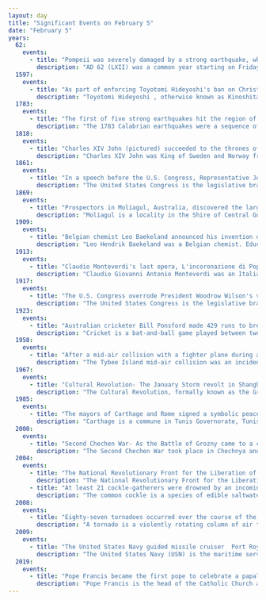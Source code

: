 ```yaml
---
layout: day
title: "Significant Events on February 5"
date: "February 5"
years:
  62:
    events:
      - title: "Pompeii was severely damaged by a strong earthquake, which may have been a precursor to the eruption of Mount Vesuvius that destroyed the town 17 years later."
        description: "AD 62 (LXII) was a common year starting on Friday of the Julian calendar. At the time, it was known as the Year of the Consulship of Marius and Afinius. The denomination AD 62 for this year has been used since the early medieval period, when the Anno Domini calendar era became the prevalent method in Europe for naming years."
  1597:
    events:
      - title: "As part of enforcing Toyotomi Hideyoshi's ban on Christianity in Japan, twenty-six Catholics, a mix of European missionaries and Japanese converts, were executed (depicted) near Nagasaki by crucifixion and impalement."
        description: "Toyotomi Hideyoshi , otherwise known as Kinoshita Tōkichirō  and Hashiba Hideyoshi , was a Japanese samurai and daimyō of the late Sengoku and Azuchi-Momoyama periods and regarded as the second 'Great Unifier' of Japan. Although he came from a peasant background, his immense power earned him the rank and title of Kampaku  and Daijō-daijin , the highest official position and title in the nobility class. He was the first person in history to become a Kampaku who was not born a noble. He then passed the position and title of Kampaku to his nephew, Toyotomi Hidetsugu. He remained in power as Taikō (太閤), the title of retired Kampaku, until his death. It is believed, but not certain, that the reason he refused or could not obtain the title of shogun (征夷大将軍), the leader of the warrior class, was because he was of peasant origin."
  1783:
    events:
      - title: "The first of five strong earthquakes hit the region of Calabria on the Italian Peninsula, killing more than 32,000 people over a period of nearly two months."
        description: "The 1783 Calabrian earthquakes were a sequence of five strong earthquakes that hit the region of Calabria in southern Italy, the first two of which produced significant tsunamis. The epicenters form a clear alignment extending nearly 100 km from the Straits of Messina to about 18 km SSW of Catanzaro. The epicenter of the first earthquake occurred in the plain of Palmi. The earthquakes occurred over a period of nearly two months, all with estimated magnitudes of 5.9 or greater. Estimates of the total number of deaths lie in the range 32,000 to 50,000."
  1818:
    events:
      - title: "Charles XIV John (pictured) succeeded to the thrones of Sweden and Norway as the first monarch of the House of Bernadotte."
        description: "Charles XIV John was King of Sweden and Norway from 1818 until his death in 1844 and the first monarch of the Bernadotte dynasty. In Norway, he is known as Charles III John and before he became royalty in Sweden, his name was Jean-Baptiste Jules Bernadotte. During the Napoleonic Wars, he participated in several battles as a Marshal of France."
  1861:
    events:
      - title: "In a speech before the U.S. Congress, Representative John Edward Bouligny refused to join his fellow Louisiana congressmen in heeding the state's secession convention and resigning."
        description: "The United States Congress is the legislative branch of the federal government of the United States. It is bicameral, composed of a lower body, the United States House of Representatives, and an upper body, the United States Senate. It meets in the United States Capitol in Washington, D.C. Members are chosen through direct election, though vacancies in the Senate may be filled by a governor's appointment. Congress has a total of 535 voting members, a figure which includes 100 senators and 435 representatives; the House of Representatives has 6 additional non-voting members. The vice president of the United States, as President of the Senate, has a vote in the Senate only when there is a tie."
  1869:
    events:
      - title: "Prospectors in Moliagul, Australia, discovered the largest alluvial gold nugget ever found, known as the Welcome Stranger."
        description: "Moliagul is a locality in the Shire of Central Goldfields and Shire of Loddon, Victoria, Australia, located 202 kilometres (126 mi) northwest of Melbourne and 60 kilometres (37 mi) west of Bendigo. The area is notable for the discovery of a number of gold nuggets. These finds include the world's largest, the Welcome Stranger, which was discovered in 1869 by John Deason and Richard Oates. At the 2021 census, Moliagul had a population of 80."
  1909:
    events:
      - title: "Belgian chemist Leo Baekeland announced his invention of Bakelite (production device pictured), the world's first synthetic plastic."
        description: "Leo Hendrik Baekeland was a Belgian chemist. Educated in Belgium and Germany, he spent most of his career in the United States. He is best known for the inventions of Velox photographic paper in 1893, and Bakelite in 1907. He has been called 'The Father of the Plastics Industry' for his invention of Bakelite, an inexpensive, non-flammable and versatile plastic, which marked the beginning of the modern plastics industry."
  1913:
    events:
      - title: "Claudio Monteverdi's last opera, L'incoronazione di Poppea, was performed theatrically for the first time in more than 250 years."
        description: "Claudio Giovanni Antonio Monteverdi was an Italian composer, choirmaster and string player. A composer of both secular and sacred music, and a pioneer in the development of opera, he is considered a crucial transitional figure between the Renaissance and Baroque periods of music history."
  1917:
    events:
      - title: "The U.S. Congress overrode President Woodrow Wilson's veto to pass the Immigration Act of 1917, establishing new restrictions on immigrants, including the wholesale ban of people from much of Asia."
        description: "The United States Congress is the legislative branch of the federal government of the United States. It is bicameral, composed of a lower body, the United States House of Representatives, and an upper body, the United States Senate. It meets in the United States Capitol in Washington, D.C. Members are chosen through direct election, though vacancies in the Senate may be filled by a governor's appointment. Congress has a total of 535 voting members, a figure which includes 100 senators and 435 representatives; the House of Representatives has 6 additional non-voting members. The vice president of the United States, as President of the Senate, has a vote in the Senate only when there is a tie."
  1923:
    events:
      - title: "Australian cricketer Bill Ponsford made 429 runs to break the world record for the highest first-class score."
        description: "Cricket is a bat-and-ball game played between two teams of eleven players on a field, at the centre of which is a 22-yard pitch with a wicket at each end, each comprising two bails balanced on three stumps. Two players from the batting team, the striker and nonstriker, stand in front of either wicket holding bats, while one player from the fielding team, the bowler, bowls the ball toward the striker's wicket from the opposite end of the pitch. The striker's goal is to hit the bowled ball with the bat and then switch places with the nonstriker, with the batting team scoring one run for each of these exchanges. Runs are also scored when the ball reaches the boundary of the field or when the ball is bowled illegally."
  1958:
    events:
      - title: "After a mid-air collision with a fighter plane during a practice exercise off Tybee Island, Georgia, a U.S. Air Force bomber jettisoned a Mark 15 nuclear bomb, which was presumed lost."
        description: "The Tybee Island mid-air collision was an incident on February 5, 1958, in which the United States Air Force lost a 7,600-pound (3,400 kg) Mark 15 nuclear bomb in the waters off Tybee Island near Savannah, Georgia, United States. During a night practice exercise, an F-86 fighter plane collided with the B-47 bomber carrying the large weapon."
  1967:
    events:
      - title: "Cultural Revolution- The January Storm revolt in Shanghai reached its apogee as Maoist rebels proclaimed the establishment of the Shanghai People's Commune, a move the previously supportive Mao Zedong criticized."
        description: "The Cultural Revolution, formally known as the Great Proletarian Cultural Revolution, was a sociopolitical movement in the People's Republic of China (PRC). It was launched by Mao Zedong in 1966 and lasted until 1976. Its stated goal was to preserve Chinese socialism by purging remnants of capitalist and traditional elements from Chinese society."
  1985:
    events:
      - title: "The mayors of Carthage and Rome signed a symbolic peace treaty to officially end the Third Punic War, 2,134 years after it began."
        description: "Carthage is a commune in Tunis Governorate, Tunisia. It is named for, and includes in its area, the archaeological site of Carthage."
  2000:
    events:
      - title: "Second Chechen War- As the Battle of Grozny came to a close, Russian forces summarily executed at least 60 civilians in Grozny's Novye Aldi suburb."
        description: "The Second Chechen War took place in Chechnya and the border regions of the North Caucasus between the Russian Federation and the breakaway Chechen Republic of Ichkeria, from August 1999 to April 2009."
  2004:
    events:
      - title: "The National Revolutionary Front for the Liberation of Haiti captured the city of Gonaïves, starting a coup d'état against President Jean-Bertrand Aristide's government."
        description: "The National Revolutionary Front for the Liberation and Reconstruction of Haiti was a rebel group in Haiti that controlled most of the country following the 2004 Haitian coup d'état. It was briefly known as the 'Revolutionary Artibonite Resistance Front', after the country's central Artibonite region, before being renamed on February 19, 2004, to emphasize its national scope."
      - title: "At least 21 cockle-gatherers were drowned by an incoming tide in Morecambe Bay, England, prompting the establishment of the British government's Gangmasters Licensing Authority."
        description: "The common cockle is a species of edible saltwater clam, a marine bivalve mollusc in the family Cardiidae, the cockles. It is found in waters off Europe, from Iceland in the north, south into waters off western Africa as far south as Senegal. The ribbed oval shells can reach 6 centimetres (2.4 in) across and are white, yellowish or brown in colour. The common cockle is harvested commercially and eaten in much of its range."
  2008:
    events:
      - title: "Eighty-seven tornadoes occurred over the course of the Super Tuesday tornado outbreak across multiple U.S. states, causing 56 deaths and over $1 billion in damage."
        description: "A tornado is a violently rotating column of air that is in contact with both the surface of the Earth and a cumulonimbus cloud or, in rare cases, the base of a cumulus cloud. It is often referred to as a twister, whirlwind or cyclone, although the word cyclone is used in meteorology to name a weather system with a low-pressure area in the center around which, from an observer looking down toward the surface of the Earth, winds blow counterclockwise in the Northern Hemisphere and clockwise in the Southern Hemisphere. Tornadoes come in many shapes and sizes, and they are often visible in the form of a condensation funnel originating from the base of a cumulonimbus cloud, with a cloud of rotating debris and dust beneath it. Most tornadoes have wind speeds less than 180 kilometers per hour, are about 80 meters across, and travel several kilometers before dissipating. The most extreme tornadoes can attain wind speeds of more than 480 kilometers per hour (300 mph), can be more than 3 kilometers (2 mi) in diameter, and can stay on the ground for more than 100 km (62 mi)."
  2009:
    events:
      - title: "The United States Navy guided missile cruiser  Port Royal ran aground (pictured) on a coral reef off the island of Oahu."
        description: "The United States Navy (USN) is the maritime service branch of the United States Department of Defense. It is the world's most powerful navy with the largest displacement, at 4.5 million tons in 2021. It has the world's largest aircraft carrier fleet, with 11 in service, one undergoing trials, two new carriers under construction, and six other carriers planned as of 2024. With 336,978 personnel on active duty and 101,583 in the Ready Reserve, the U.S. Navy is the third largest of the United States military service branches in terms of personnel. It has 299 deployable combat vessels and about 4,012 operational aircraft as of July 18, 2023. The U.S. Navy is one of six armed forces of the United States and one of the eight uniformed services of the United States."
  2019:
    events:
      - title: "Pope Francis became the first pope to celebrate a papal Mass in the Arabian Peninsula."
        description: "Pope Francis is the head of the Catholic Church and sovereign of the Vatican City State. He is the first pope from the Society of Jesus, the first from the Americas and the Southern Hemisphere, and the first born or raised outside Europe since the 8th-century papacy of the Syrian pope Gregory III."
---
```

